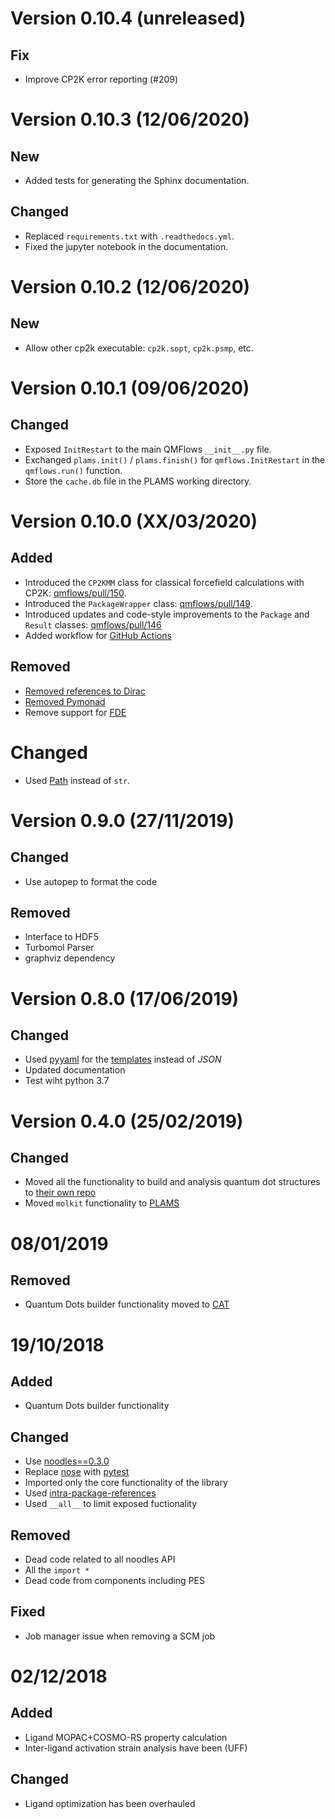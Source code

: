 # Version 0.10.4 (unreleased)
## Fix
 * Improve CP2K error reporting (#209)

# Version 0.10.3 (12/06/2020)

## New
  * Added tests for generating the Sphinx documentation.

## Changed
  * Replaced ``requirements.txt`` with ``.readthedocs.yml``.
  * Fixed the jupyter notebook in the documentation.


# Version 0.10.2 (12/06/2020)

## New
  * Allow other cp2k executable: ``cp2k.sopt``, ``cp2k.psmp``, etc.


# Version 0.10.1 (09/06/2020)

## Changed
  * Exposed ``InitRestart`` to the main QMFlows ``__init__.py`` file.
  * Exchanged ``plams.init()`` / ``plams.finish()`` for ``qmflows.InitRestart`` in the ``qmflows.run()`` function.
  * Store the ``cache.db`` file in the PLAMS working directory.

# Version 0.10.0 (XX/03/2020)

## Added
  * Introduced the ``CP2KMM`` class for classical forcefield calculations with CP2K: [qmflows/pull/150](https://github.com/SCM-NV/qmflows/pull/150).
  * Introduced the ``PackageWrapper`` class: [qmflows/pull/149](https://github.com/SCM-NV/qmflows/pull/149).
  * Introduced updates and code-style improvements to the ``Package`` and ``Result`` classes: [qmflows/pull/146](https://github.com/SCM-NV/qmflows/pull/146)
  * Added workflow for [GitHub Actions](https://github.com/SCM-NV/qmflows/actions)

## Removed
  * [Removed references to Dirac](https://github.com/SCM-NV/qmflows/issues/152)
  * [Removed Pymonad](https://github.com/SCM-NV/qmflows/issues/156)
  * Remove support for [FDE](https://github.com/SCM-NV/qmflows/issues/171)

# Changed
  * Used [Path](https://github.com/SCM-NV/qmflows/issues/153) instead of ``str``.


# Version 0.9.0 (27/11/2019)

## Changed
  * Use autopep to format the code

## Removed
  * Interface to HDF5
  * Turbomol Parser
  * graphviz dependency


# Version 0.8.0 (17/06/2019)

## Changed

 * Used [pyyaml](https://pyyaml.org/wiki/PyYAMLDocumentation) for the [templates](https://github.com/SCM-NV/qmflows/blob/master/src/qmflows/templates/templates.py) instead of *JSON*
 * Updated documentation
 * Test wiht python 3.7


# Version 0.4.0 (25/02/2019)

## Changed

  * Moved all the functionality to build and analysis quantum dot structures to [their own repo](https://github.com/BvB93/CAT)
  * Moved `molkit` functionality to [PLAMS](https://github.com/SCM-NV/PLAMS)

# 08/01/2019

## Removed
*  Quantum Dots builder functionality moved to [CAT](https://github.com/BvB93/CAT)



# 19/10/2018

## Added
 * Quantum Dots builder functionality

## Changed

 * Use [noodles==0.3.0](https://github.com/NLeSC/noodles/releases)
 * Replace [nose](https://nose.readthedocs.io/en/latest/) with [pytest](https://docs.pytest.org/en/latest/)
 * Imported only the core functionality of the library
 * Used [intra-package-references](https://docs.python.org/3/tutorial/modules.html#intra-package-references)
 * Used `__all__` to limit exposed fuctionality

## Removed

 * Dead code related to all noodles API
 * All the `import *`
 * Dead code from components including PES

## Fixed

 * Job manager issue when removing a SCM job



# 02/12/2018

## Added
 * Ligand MOPAC+COSMO-RS property calculation
 * Inter-ligand activation strain analysis have been (UFF)

## Changed

 * Ligand optimization has been overhauled

